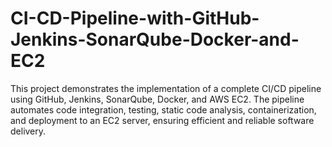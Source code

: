 # CI-CD-Pipeline-with-GitHub-Jenkins-SonarQube-Docker-and-EC2
This project demonstrates the implementation of a complete CI/CD pipeline using GitHub, Jenkins, SonarQube, Docker, and AWS EC2. The pipeline automates code integration, testing, static code analysis, containerization, and deployment to an EC2 server, ensuring efficient and reliable software delivery.
